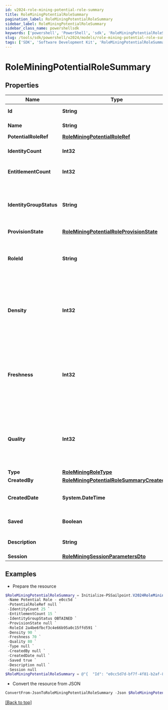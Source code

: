 ```yaml
---
id: v2024-role-mining-potential-role-summary
title: RoleMiningPotentialRoleSummary
pagination_label: RoleMiningPotentialRoleSummary
sidebar_label: RoleMiningPotentialRoleSummary
sidebar_class_name: powershellsdk
keywords: ['powershell', 'PowerShell', 'sdk', 'RoleMiningPotentialRoleSummary', 'V2024RoleMiningPotentialRoleSummary'] 
slug: /tools/sdk/powershell/v2024/models/role-mining-potential-role-summary
tags: ['SDK', 'Software Development Kit', 'RoleMiningPotentialRoleSummary', 'V2024RoleMiningPotentialRoleSummary']
---
```



# RoleMiningPotentialRoleSummary

## Properties

Name | Type | Description | Notes
------------ | ------------- | ------------- | -------------
**Id** | **String** | Id of the potential role | [optional] 
**Name** | **String** | Name of the potential role | [optional] 
**PotentialRoleRef** | [**RoleMiningPotentialRoleRef**](role-mining-potential-role-ref) |  | [optional] 
**IdentityCount** | **Int32** | The number of identities in a potential role. | [optional] 
**EntitlementCount** | **Int32** | The number of entitlements in a potential role. | [optional] 
**IdentityGroupStatus** | **String** | The status for this identity group which can be ""REQUESTED"" or ""OBTAINED"" | [optional] 
**ProvisionState** | [**RoleMiningPotentialRoleProvisionState**](role-mining-potential-role-provision-state) |  | [optional] 
**RoleId** | **String** | ID of the provisioned role in IIQ or IDN.  Null if this potential role has not been provisioned. | [optional] 
**Density** | **Int32** | The density metric (0-100) of this potential role. Higher density values indicate higher similarity amongst the identities. | [optional] 
**Freshness** | **Int32** | The freshness metric (0-100) of this potential role. Higher freshness values indicate this potential role is more distinctive compared to existing roles. | [optional] 
**Quality** | **Int32** | The quality metric (0-100) of this potential role. Higher quality values indicate this potential role has high density and freshness. | [optional] 
**Type** | [**RoleMiningRoleType**](role-mining-role-type) |  | [optional] 
**CreatedBy** | [**RoleMiningPotentialRoleSummaryCreatedBy**](role-mining-potential-role-summary-created-by) |  | [optional] 
**CreatedDate** | **System.DateTime** | The date-time when this potential role was created. | [optional] 
**Saved** | **Boolean** | The potential role's saved status | [optional] [default to $false]
**Description** | **String** | Description of the potential role | [optional] 
**Session** | [**RoleMiningSessionParametersDto**](role-mining-session-parameters-dto) |  | [optional] 

## Examples

- Prepare the resource
```powershell
$RoleMiningPotentialRoleSummary = Initialize-PSSailpoint.V2024RoleMiningPotentialRoleSummary  -Id e0cc5d7d-bf7f-4f81-b2af-8885b09d9923 `
 -Name Potential Role - e0cc5d `
 -PotentialRoleRef null `
 -IdentityCount 25 `
 -EntitlementCount 15 `
 -IdentityGroupStatus OBTAINED `
 -ProvisionState null `
 -RoleId 2a4be6fbcf3c4e66b95a0c15ffd591 `
 -Density 90 `
 -Freshness 70 `
 -Quality 80 `
 -Type null `
 -CreatedBy null `
 -CreatedDate null `
 -Saved true `
 -Description null `
 -Session null
$RoleMiningPotentialRoleSummary = @"{  "Id": "e0cc5d7d-bf7f-4f81-b2af-8885b09d9923", "Name": "Potential Role - e0cc5d", "PotentialRoleRef": null, "IdentityCount": "25", "EntitlementCount": "15", "IdentityGroupStatus": "OBTAINED", "ProvisionState": null, "RoleId": "2a4be6fbcf3c4e66b95a0c15ffd591", "Density": "90", "Freshness": "70", "Quality": "80", "Type": null, "CreatedBy": null, "CreatedDate": null, "Saved": true, "Description": "null", "Session": null }"@
```

- Convert the resource from JSON
```powershell
ConvertFrom-JsonToRoleMiningPotentialRoleSummary -Json $RoleMiningPotentialRoleSummary
```


[[Back to top]](#) 

